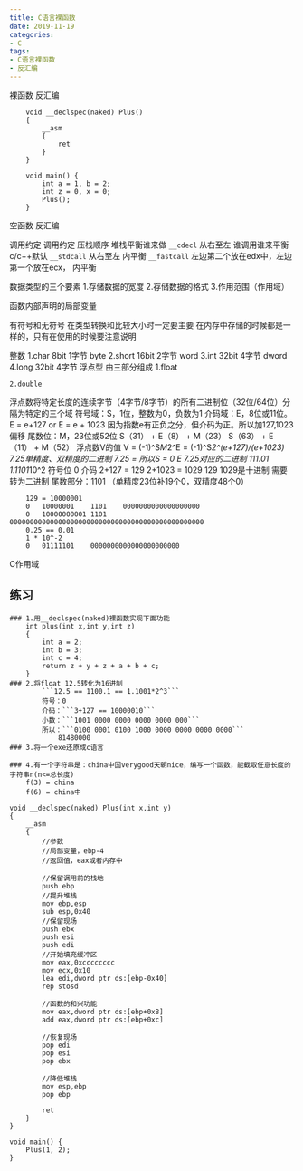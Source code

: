 ```yaml
---
title: C语言裸函数
date: 2019-11-19
categories: 
- C
tags: 
- C语言裸函数
- 反汇编
---
```


裸函数
	反汇编
```
	void __declspec(naked) Plus()
	{
		__asm
		{
			ret
		}
	}

	void main() {
		int a = 1, b = 2;
		int z = 0, x = 0;
		Plus();
	}
```
空函数
	反汇编


调用约定
	调用约定	压栈顺序	堆栈平衡谁来做
	```__cdecl```		从右至左	谁调用谁来平衡	c/c++默认
	```__stdcall```	从右至左	内平衡
	```__fastcall```	左边第二个放在edx中，左边第一个放在ecx，	内平衡
	

数据类型的三个要素
	1.存储数据的宽度
	2.存储数据的格式
	3.作用范围（作用域）

函数内部声明的局部变量

有符号和无符号 在类型转换和比较大小时一定要主要
	在内存中存储的时候都是一样的，只有在使用的时候要注意说明
	

整数
	1.char	8bit	1字节	byte
	2.short	16bit	2字节	word
	3.int	32bit	4字节	dword
	4.long	32bit	4字节
浮点型
	由三部分组成
	1.float
		
	2.double
		
		
浮点数将特定长度的连续字节（4字节/8字节）的所有二进制位（32位/64位）分隔为特定的三个域
	符号域：S，1位，整数为0，负数为1
	介码域：E，8位或11位。E = e+127 or E = e + 1023 因为指数e有正负之分，但介码为正。所以加127,1023偏移
	尾数位：M，23位或52位
	S（31） + 	E（8）	+	M（23）
	S（63）	+	E（11）	+	M（52）
	浮点数V的值
		V = (-1)^S*M*2^E = (-1)^S*2^(e+127)/(e+1023)
	7.25单精度、双精度的二进制
	7.25 = 所以S = 0	E
	7.25对应的二进制 111.01	1.1101*10^2
		符号位	0
		介码	2+127 = 129 2+1023 = 1029  129 1029是十进制 需要转为二进制
		尾数部分：1101	（单精度23位补19个0，双精度48个0）
		
		129 = 10000001
		0	10000001	1101	0000000000000000000
		0	10000000001	1101	000000000000000000000000000000000000000000000000
		0.25 == 0.01
		1 * 10^-2
		0	01111101	0000000000000000000000


C作用域
	


## 练习
	### 1.用__declspec(naked)裸函数实现下面功能
		int plus(int x,int y,int z)
		{
			int a = 2;
			int b = 3;
			int c = 4;
			return z + y + z + a + b + c;
		}
	### 2.将float 12.5转化为16进制
			```12.5 == 1100.1 == 1.1001*2^3```
			符号：0
			介码：```3+127 == 10000010```
			小数：```1001 0000 0000 0000 0000 000```
			所以：```0100 0001 0100 1000 0000 0000 0000 0000```
				81480000
	### 3.将一个exe还原成c语言
	
	### 4.有一个字符串是：china中国verygood天朝nice，编写一个函数，能截取任意长度的字符串n(n<=总长度)
		f(3) = china
		f(6) = china中
	
	
```
void __declspec(naked) Plus(int x,int y)
{
	__asm
	{
		//参数
		//局部变量，ebp-4
		//返回值，eax或者内存中

		//保留调用前的栈地
		push ebp
		//提升堆栈
		mov ebp,esp
		sub esp,0x40
		//保留现场
		push ebx
		push esi
		push edi
		//开始填充缓冲区
		mov eax,0xcccccccc
		mov ecx,0x10
		lea edi,dword ptr ds:[ebp-0x40]
		rep stosd

		//函数的和兴功能
		mov eax,dword ptr ds:[ebp+0x8]
		add eax,dword ptr ds:[ebp+0xc]

		//恢复现场
		pop edi
		pop esi
		pop ebx

		//降低堆栈
		mov esp,ebp
		pop ebp

		ret
	}
}

void main() {
	Plus(1, 2);
}
```